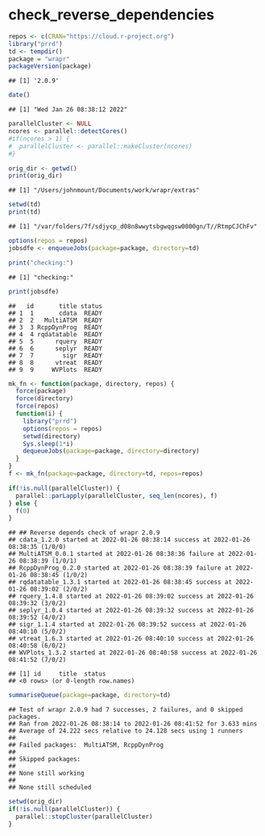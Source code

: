check\_reverse\_dependencies
================

``` r
repos <- c(CRAN="https://cloud.r-project.org")
library("prrd")
td <- tempdir()
package = "wrapr"
packageVersion(package)
```

    ## [1] '2.0.9'

``` r
date()
```

    ## [1] "Wed Jan 26 08:38:12 2022"

``` r
parallelCluster <- NULL
ncores <- parallel::detectCores()
#if(ncores > 1) {
#  parallelCluster <- parallel::makeCluster(ncores)
#}

orig_dir <- getwd()
print(orig_dir)
```

    ## [1] "/Users/johnmount/Documents/work/wrapr/extras"

``` r
setwd(td)
print(td)
```

    ## [1] "/var/folders/7f/sdjycp_d08n8wwytsbgwqgsw0000gn/T//RtmpCJChFv"

``` r
options(repos = repos)
jobsdfe <- enqueueJobs(package=package, directory=td)

print("checking:")
```

    ## [1] "checking:"

``` r
print(jobsdfe)
```

    ##   id       title status
    ## 1  1       cdata  READY
    ## 2  2   MultiATSM  READY
    ## 3  3 RcppDynProg  READY
    ## 4  4 rqdatatable  READY
    ## 5  5      rquery  READY
    ## 6  6      seplyr  READY
    ## 7  7        sigr  READY
    ## 8  8      vtreat  READY
    ## 9  9     WVPlots  READY

``` r
mk_fn <- function(package, directory, repos) {
  force(package)
  force(directory)
  force(repos)
  function(i) {
    library("prrd")
    options(repos = repos)
    setwd(directory)
    Sys.sleep(1*i)
    dequeueJobs(package=package, directory=directory)
  }
}
f <- mk_fn(package=package, directory=td, repos=repos)

if(!is.null(parallelCluster)) {
  parallel::parLapply(parallelCluster, seq_len(ncores), f)
} else {
  f(0)
}
```

    ## ## Reverse depends check of wrapr 2.0.9 
    ## cdata_1.2.0 started at 2022-01-26 08:38:14 success at 2022-01-26 08:38:35 (1/0/0) 
    ## MultiATSM_0.0.1 started at 2022-01-26 08:38:36 failure at 2022-01-26 08:38:39 (1/0/1) 
    ## RcppDynProg_0.2.0 started at 2022-01-26 08:38:39 failure at 2022-01-26 08:38:45 (1/0/2) 
    ## rqdatatable_1.3.1 started at 2022-01-26 08:38:45 success at 2022-01-26 08:39:02 (2/0/2) 
    ## rquery_1.4.8 started at 2022-01-26 08:39:02 success at 2022-01-26 08:39:32 (3/0/2) 
    ## seplyr_1.0.4 started at 2022-01-26 08:39:32 success at 2022-01-26 08:39:52 (4/0/2) 
    ## sigr_1.1.4 started at 2022-01-26 08:39:52 success at 2022-01-26 08:40:10 (5/0/2) 
    ## vtreat_1.6.3 started at 2022-01-26 08:40:10 success at 2022-01-26 08:40:58 (6/0/2) 
    ## WVPlots_1.3.2 started at 2022-01-26 08:40:58 success at 2022-01-26 08:41:52 (7/0/2)

    ## [1] id     title  status
    ## <0 rows> (or 0-length row.names)

``` r
summariseQueue(package=package, directory=td)
```

    ## Test of wrapr 2.0.9 had 7 successes, 2 failures, and 0 skipped packages. 
    ## Ran from 2022-01-26 08:38:14 to 2022-01-26 08:41:52 for 3.633 mins 
    ## Average of 24.222 secs relative to 24.128 secs using 1 runners
    ## 
    ## Failed packages:  MultiATSM, RcppDynProg 
    ## 
    ## Skipped packages:   
    ## 
    ## None still working
    ## 
    ## None still scheduled

``` r
setwd(orig_dir)
if(!is.null(parallelCluster)) {
  parallel::stopCluster(parallelCluster)
}
```
